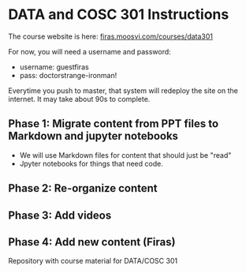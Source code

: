 # DATA and COSC 301 Instructions

The course website is here: [firas.moosvi.com/courses/data301](https://firas.moosvi.com/courses/data301)

For now, you will need a username and password:

- username: guestfiras
- pass: doctorstrange-ironman!

Everytime you push to master, that system will redeploy the site on the internet.
It may take about 90s to complete.

## Phase 1: Migrate content from PPT files to Markdown and jupyter notebooks

- We will use Markdown files for content that should just be "read"
- Jpyter notebooks for things that need code.

## Phase 2: Re-organize content 

## Phase 3: Add videos

## Phase 4: Add new content (Firas)
Repository with course material for DATA/COSC 301
